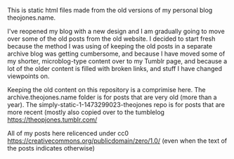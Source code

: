 This is static html files made from the old versions of my personal blog theojones.name.

I've reopened my blog with a new design and I am gradually going to move over some of the old posts from the old website. I decided to start fresh because the method I was using of keeping the old posts in a separate archive blog was getting cumbersome, and because I have moved some of my shorter, microblog-type content over to my Tumblr page, and because a lot of the older content is filled with broken links, and stuff I have changed viewpoints on. 

Keeping the old content on this repository is a comprimise here. 
The archive.theojones.name folder is for posts that are very old (more than a year). The simply-static-1-1473299023-theojones repo is for posts that are more recent (mostly also copied over to the tumblelog https://theopjones.tumblr.com/

All of my posts here relicenced under cc0 https://creativecommons.org/publicdomain/zero/1.0/  (even when the text of the posts indicates otherwise)
